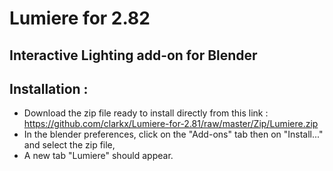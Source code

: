 # Lumiere for 2.82

## Interactive Lighting add-on for Blender 

## Installation :
- Download the zip file ready to install directly from this link : https://github.com/clarkx/Lumiere-for-2.81/raw/master/Zip/Lumiere.zip
- In the blender preferences, click on the "Add-ons" tab then on "Install..." and select the zip file,
- A new tab "Lumiere" should appear.

